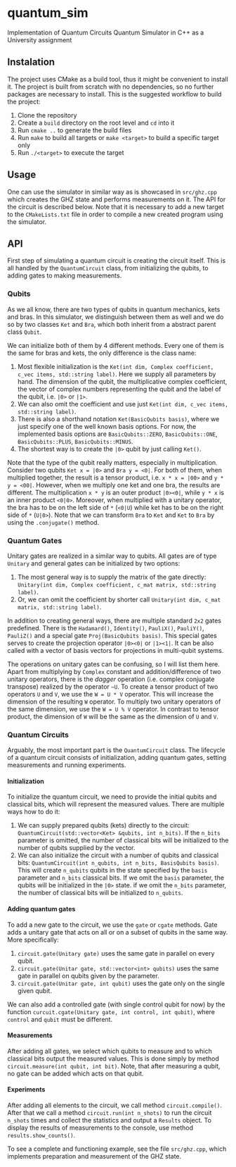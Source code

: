 # quantum_sim
Implementation of Quantum Circuits Quantum Simulator in C++ as a University assignment

## Instalation
The project uses CMake as a build tool, thus it might be convenient to install it.
The project is built from scratch with no dependencies, so no further packages are necessary to install.
This is the suggested workflow to build the project:

1. Clone the repository
2. Create a `build` directory on the root level and `cd` into it
3. Run `cmake ..` to generate the build files
4. Run `make` to build all targets or `make <target>` to build a specific target only
5. Run `./<target>` to execute the target

## Usage
One can use the simulator in similar way as is showcased in `src/ghz.cpp` which creates the GHZ state and performs measurements on it.
The API for the circuit is described below.
Note that it is necessary to add a new target to the `CMakeLists.txt` file in order to compile a new created program using the simulator.

## API
First step of simulating a quantum circuit is creating the circuit itself.
This is all handled by the `QuantumCircuit` class, from initializing the qubits, to adding gates to making measurements.

### Qubits
As we all know, there are two types of qubits in quantum mechanics, kets and bras.
In this simulator, we distinguish between them as well and we do so by two classes `Ket` and `Bra`, which both inherit from a abstract parent class `Qubit`.

We can initialize both of them by 4 different methods.
Every one of them is the same for bras and kets, the only difference is the class name:

1. Most flexible initialization is the `Ket(int dim, Complex coefficient, c_vec items, std::string label)`. Here we supply all parameters by hand. The dimension of the qubit, the multiplicative complex coefficient, the vector of complex numbers representing the qubit and the label of the qubit, i.e. `|0>` or `|1>`.
2. We can also omit the coefficient and use just `Ket(int dim, c_vec items, std::string label)`.
3. There is also a shorthand notation `Ket(BasicQubits basis)`, where we just specify one of the well known basis options. For now, the implemented basis options are `BasicQubits::ZERO`, `BasicQubits::ONE`, `BasicQubits::PLUS`, `BasicQubits::MINUS`.
4. The shortest way is to create the `|0>` qubit by just calling `Ket()`.

Note that the type of the qubit really matters, especially in multiplication.
Consider two qubits `Ket x = |0>` and `Bra y = <0|`.
For both of them, when multiplied together, the result is a tensor product, i.e. `x * x = |00>` and `y * y = <00|`.
However, when we multiply one ket and one bra, the results are different.
The multiplication `x * y` is an outer product `|0><0|`, while `y * x` is an inner product `<0|0>`.
Moreover, when multiplied with a unitary operator, the bra has to be on the left side of `*` (`<0|U`) while ket has to be on the right side of `*` (`U|0>`).
Note that we can transform `Bra` to `Ket` and `Ket` to `Bra` by using the `.conjugate()` method.

### Quantum Gates
Unitary gates are realized in a similar way to qubits.
All gates are of type `Unitary` and general gates can be initialized by two options:

1. The most general way is to supply the matrix of the gate directly: `Unitary(int dim, Complex coefficient, c_mat matrix, std::string label)`.
2. Or, we can omit the coefficient by shorter call `Unitary(int dim, c_mat matrix, std::string label)`.

In addition to creating general ways, there are multiple standard `2x2` gates predefined.
There is the `Hadamard()`, `Identity()`, `PauliX()`, `PauliY()`, `PauliZ()` and a special gate `Proj(BasicQubits basis)`.
This special gates serves to create the projection operator `|0><0|` or `|1><1|`.
It can be also called with a vector of basis vectors for projections in multi-qubit systems.

The operations on unitary gates can be confusing, so I will list them here.
Apart from multiplying by `Complex` constant and addition/difference of two unitary operators, there is the *dagger* operation (i.e. complex conjugate transpose) realized by the operator `~U`.
To create a tensor product of two operators `U` and `V`, we use the `W = U * V` operator.
This will increase the dimension of the resulting `W` operator.
To multiply two unitary operators of the same dimension, we use the `W = U % V` operator.
In contrast to tensor product, the dimension of `W` will be the same as the dimension of `U` and `V`.

### Quantum Circuits 
Arguably, the most important part is the `QuantumCircuit` class.
The lifecycle of a quantum circuit consists of initialization, adding quantum gates, setting measurements and running experiments.

#### Initialization
To initialize the quantum circuit, we need to provide the initial qubits and classical bits, which will represent the measured values.
There are multiple ways how to do it:

1. We can supply prepared qubits (kets) directly to the circuit: `QuantumCircuit(std::vector<Ket> &qubits, int n_bits)`. If the `n_bits` parameter is omitted, the number of classical bits will be initialized to the number of qubits supplied by the vector.
2. We can also initialize the circuit with a number of qubits and classical bits: `QuantumCircuit(int n_qubits, int n_bits, BasisQubits basis)`. This will create `n_qubits` qubits in the state specified by the `basis` parameter and `n_bits` classical bits.
If we omit the `basis` parameter, the qubits will be initialized in the `|0>` state.
if we omit the `n_bits` parameter, the number of classical bits will be initialized to `n_qubits`.

#### Adding quantum gates
To add a new gate to the circuit, we use the `gate` or `cgate` methods.
Gate adds a unitary gate that acts on all or on a subset of qubits in the same way.
More specifically:

1. `circuit.gate(Unitary gate)` uses the same gate in parallel on every qubit.
2. `circuit.gate(Unitar gate, std::vector<int> qubits)` uses the same gate in parallel on qubits given by the parameter.
3. `circuit.gate(Unitar gate, int qubit)` uses the gate only on the single given qubit.

We can also add a controlled gate (with single control qubit for now) by the function `curcuit.cgate(Unitary gate, int control, int qubit)`, where `control` and `qubit` must be different.


#### Measurements
After adding all gates, we select which qubits to measure and to which classical bits output the measured values.
This is done simply by method `circuit.measure(int qubit, int bit)`.
Note, that after measuring a qubit, no gate can be added which acts on that qubit.

#### Experiments
After adding all elements to the circuit, we call method `circuit.compile()`.
After that we call a method `circuit.run(int n_shots)` to run the circuit `n_shots` times and collect the statistics and output a `Results` object.
To display the results of measurements to the console, use method `results.show_counts()`.

To see a complete and functioning example, see the file `src/ghz.cpp`, which implements preparation and measurement of the GHZ state.
